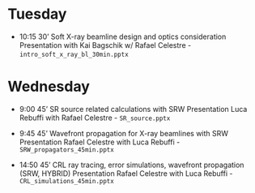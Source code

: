 Tuesday
=======

- 10:15 30’ Soft X-ray beamline design and optics consideration
Presentation with Kai Bagschik w/ Rafael Celestre - ```intro_soft_x_ray_bl_30min.pptx```

Wednesday
=========

- 9:00 45’ SR source related calculations with SRW
Presentation Luca Rebuffi with Rafael Celestre - ```SR_source.pptx```

- 9:45 45’ Wavefront propagation for X-ray beamlines with SRW
Presentation Rafael Celestre with Luca Rebuffi - ```SRW_propagators_45min.pptx```

- 14:50 45’ CRL ray tracing, error simulations, wavefront propagation (SRW, HYBRID)
Presentation Rafael Celestre with Luca Rebuffi - ```CRL_simulations_45min.pptx```

